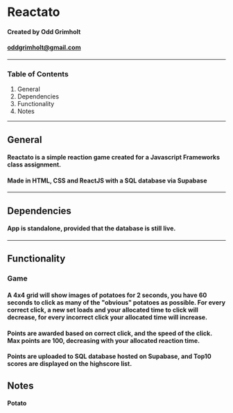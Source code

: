 # Reactato

#### Created by Odd Grimholt
#### oddgrimholt@gmail.com

---

### Table of Contents

1. General
2. Dependencies
3. Functionality
4. Notes

---

## General

#### Reactato is a simple reaction game created for a Javascript Frameworks class assignment.
#### Made in HTML, CSS and ReactJS with a SQL database via Supabase

---

## Dependencies

#### App is standalone, provided that the database is still live.

---

## Functionality 

### Game

#### A 4x4 grid will show images of potatoes for 2 seconds, you have 60 seconds to click as many of the "obvious" potatoes as possible. For every correct click, a new set loads and your allocated time to click will decrease, for every incorrect click your allocated time will increase. 
#### Points are awarded based on correct click, and the speed of the click. Max points are 100, decreasing with your allocated reaction time.
#### Points are uploaded to SQL database hosted on Supabase, and Top10 scores are displayed on the highscore list.


## Notes

#### Potato
